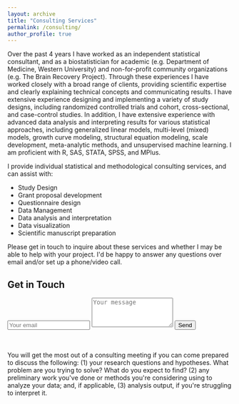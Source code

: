 ```yaml
---
layout: archive
title: "Consulting Services"
permalink: /consulting/
author_profile: true
---
```


Over the past 4 years I have worked as an independent statistical consultant, and as a biostatistician for academic (e.g. Department of Medicine, Western University) and non-for-profit community organizations (e.g. The Brain Recovery Project). Through these experiences I have worked closely with a broad range of clients, providing scientific expertise and clearly explaining technical concepts and communicating results. I have extensive experience designing and implementing a variety of study designs, including randomized controlled trials and cohort, cross-sectional, and case-control studies. In addition, I have extensive experience with advanced data analysis and interpreting results for various statistical approaches, including generalized linear models, multi-level (mixed) models, growth curve modeling, structural equation modeling, scale development, meta-analytic methods, and unsupervised machine learning. I am proficient with R, SAS, STATA, SPSS, and MPlus. 

I provide individual statistical and methodological consulting services, and can assist with: 
* Study Design
* Grant proposal development 
* Questionnaire design
* Data Management
* Data analysis and interpretation
* Data visualization 
* Scientific manuscript preparation


Please get in touch to inquire about these services and whether I may be able to help with your project. I'd be happy to answer any questions over email and/or set up a phone/video call.


<!-- Contact form  -->
<div id="contact">
        <h2>Get in Touch</h2>
        <div id="contact-form">
                <form action="https://formspree.io/f/xoqynave" method="POST">
                <input type="hidden" name="_subject" value="Contact request from kpuka.ca" />
                <input type="email" name="_replyto" placeholder="Your email" required>
                <textarea type="text" rows="4" name="message" placeholder="Your message" required></textarea>
                <button type="submit">Send</button>
            </form>
        </div>
    </div>
    


<br><br>You will get the most out of a consulting meeting if you can come prepared to discuss the following: (1) your research questions and hypotheses. What problem are you trying to solve? What do you expect to find? (2) any preliminary work you've done or methods you're considering using to analyze your data; and, if applicable, (3) analysis output, if you're struggling to interpret it. 
